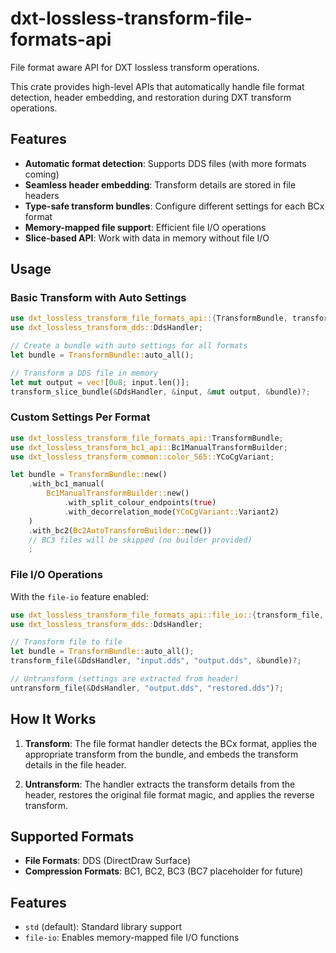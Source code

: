# dxt-lossless-transform-file-formats-api

File format aware API for DXT lossless transform operations.

This crate provides high-level APIs that automatically handle file format detection, header embedding, and restoration during DXT transform operations.

## Features

- **Automatic format detection**: Supports DDS files (with more formats coming)
- **Seamless header embedding**: Transform details are stored in file headers
- **Type-safe transform bundles**: Configure different settings for each BCx format
- **Memory-mapped file support**: Efficient file I/O operations
- **Slice-based API**: Work with data in memory without file I/O

## Usage

### Basic Transform with Auto Settings

```rust
use dxt_lossless_transform_file_formats_api::{TransformBundle, transform_slice_bundle};
use dxt_lossless_transform_dds::DdsHandler;

// Create a bundle with auto settings for all formats
let bundle = TransformBundle::auto_all();

// Transform a DDS file in memory
let mut output = vec![0u8; input.len()];
transform_slice_bundle(&DdsHandler, &input, &mut output, &bundle)?;
```

### Custom Settings Per Format

```rust
use dxt_lossless_transform_file_formats_api::TransformBundle;
use dxt_lossless_transform_bc1_api::Bc1ManualTransformBuilder;
use dxt_lossless_transform_common::color_565::YCoCgVariant;

let bundle = TransformBundle::new()
    .with_bc1_manual(
        Bc1ManualTransformBuilder::new()
            .with_split_colour_endpoints(true)
            .with_decorrelation_mode(YCoCgVariant::Variant2)
    )
    .with_bc2(Bc2AutoTransformBuilder::new())
    // BC3 files will be skipped (no builder provided)
    ;
```

### File I/O Operations

With the `file-io` feature enabled:

```rust
use dxt_lossless_transform_file_formats_api::file_io::{transform_file, untransform_file};
use dxt_lossless_transform_dds::DdsHandler;

// Transform file to file
let bundle = TransformBundle::auto_all();
transform_file(&DdsHandler, "input.dds", "output.dds", &bundle)?;

// Untransform (settings are extracted from header)
untransform_file(&DdsHandler, "output.dds", "restored.dds")?;
```

## How It Works

1. **Transform**: The file format handler detects the BCx format, applies the appropriate transform from the bundle, and embeds the transform details in the file header.

2. **Untransform**: The handler extracts the transform details from the header, restores the original file format magic, and applies the reverse transform.

## Supported Formats

- **File Formats**: DDS (DirectDraw Surface)
- **Compression Formats**: BC1, BC2, BC3 (BC7 placeholder for future)

## Features

- `std` (default): Standard library support
- `file-io`: Enables memory-mapped file I/O functions 